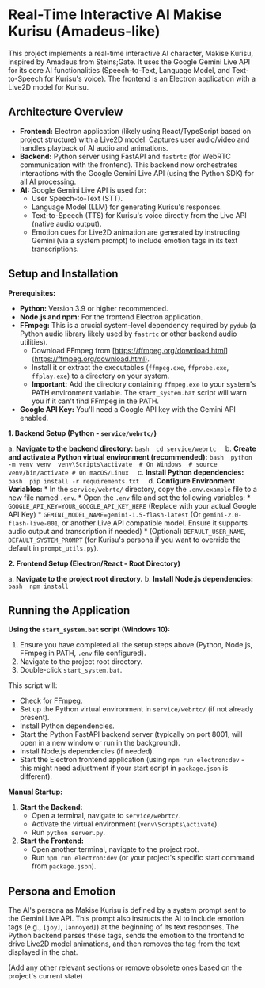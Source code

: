 # Real-Time Interactive AI Makise Kurisu (Amadeus-like) 

This project implements a real-time interactive AI character, Makise Kurisu, inspired by Amadeus from Steins;Gate. It uses the Google Gemini Live API for its core AI functionalities (Speech-to-Text, Language Model, and Text-to-Speech for Kurisu's voice). The frontend is an Electron application with a Live2D model for Kurisu. 

## Architecture Overview 

*   **Frontend:** Electron application (likely using React/TypeScript based on project structure) with a Live2D model. Captures user audio/video and handles playback of AI audio and animations. 
*   **Backend:** Python server using FastAPI and `fastrtc` (for WebRTC communication with the frontend). This backend now orchestrates interactions with the Google Gemini Live API (using the Python SDK) for all AI processing. 
*   **AI:** Google Gemini Live API is used for: 
    *   User Speech-to-Text (STT). 
    *   Language Model (LLM) for generating Kurisu's responses. 
    *   Text-to-Speech (TTS) for Kurisu's voice directly from the Live API (native audio output). 
    *   Emotion cues for Live2D animation are generated by instructing Gemini (via a system prompt) to include emotion tags in its text transcriptions. 

## Setup and Installation 

**Prerequisites:** 

*   **Python:** Version 3.9 or higher recommended. 
*   **Node.js and npm:** For the frontend Electron application. 
*   **FFmpeg:** This is a crucial system-level dependency required by `pydub` (a Python audio library likely used by `fastrtc` or other backend audio utilities). 
    *   Download FFmpeg from [https://ffmpeg.org/download.html](https://ffmpeg.org/download.html). 
    *   Install it or extract the executables (`ffmpeg.exe`, `ffprobe.exe`, `ffplay.exe`) to a directory on your system. 
    *   **Important:** Add the directory containing `ffmpeg.exe` to your system's PATH environment variable. The `start_system.bat` script will warn you if it can't find FFmpeg in the PATH. 
*   **Google API Key:** You'll need a Google API key with the Gemini API enabled. 

**1. Backend Setup (Python - `service/webrtc/`)** 

   a. **Navigate to the backend directory:** 
      ```bash 
      cd service/webrtc 
      ``` 
   b. **Create and activate a Python virtual environment (recommended):** 
      ```bash 
      python -m venv venv 
      venv\Scripts\activate  # On Windows 
      # source venv/bin/activate # On macOS/Linux 
      ``` 
   c. **Install Python dependencies:** 
      ```bash 
      pip install -r requirements.txt 
      ``` 
   d. **Configure Environment Variables:** 
      *   In the `service/webrtc/` directory, copy the `.env.example` file to a new file named `.env`. 
      *   Open the `.env` file and set the following variables: 
          *   `GOOGLE_API_KEY=YOUR_GOOGLE_API_KEY_HERE` (Replace with your actual Google API Key) 
          *   `GEMINI_MODEL_NAME=gemini-1.5-flash-latest` (Or `gemini-2.0-flash-live-001`, or another Live API compatible model. Ensure it supports audio output and transcription if needed) 
          *   (Optional) `DEFAULT_USER_NAME`, `DEFAULT_SYSTEM_PROMPT` (for Kurisu's persona if you want to override the default in `prompt_utils.py`). 

**2. Frontend Setup (Electron/React - Root Directory)** 

   a. **Navigate to the project root directory.** 
   b. **Install Node.js dependencies:** 
      ```bash 
      npm install 
      ``` 

## Running the Application 

**Using the `start_system.bat` script (Windows 10):** 

1.  Ensure you have completed all the setup steps above (Python, Node.js, FFmpeg in PATH, `.env` file configured). 
2.  Navigate to the project root directory. 
3.  Double-click `start_system.bat`. 

This script will: 
*   Check for FFmpeg. 
*   Set up the Python virtual environment in `service/webrtc/` (if not already present). 
*   Install Python dependencies. 
*   Start the Python FastAPI backend server (typically on port 8001, will open in a new window or run in the background). 
*   Install Node.js dependencies (if needed). 
*   Start the Electron frontend application (using `npm run electron:dev` - this might need adjustment if your start script in `package.json` is different). 

**Manual Startup:** 

1.  **Start the Backend:** 
    *   Open a terminal, navigate to `service/webrtc/`. 
    *   Activate the virtual environment (`venv\Scripts\activate`). 
    *   Run `python server.py`. 
2.  **Start the Frontend:** 
    *   Open another terminal, navigate to the project root. 
    *   Run `npm run electron:dev` (or your project's specific start command from `package.json`). 

## Persona and Emotion 

The AI's persona as Makise Kurisu is defined by a system prompt sent to the Gemini Live API. This prompt also instructs the AI to include emotion tags (e.g., `[joy]`, `[annoyed]`) at the beginning of its text responses. The Python backend parses these tags, sends the emotion to the frontend to drive Live2D model animations, and then removes the tag from the text displayed in the chat. 

(Add any other relevant sections or remove obsolete ones based on the project's current state)

